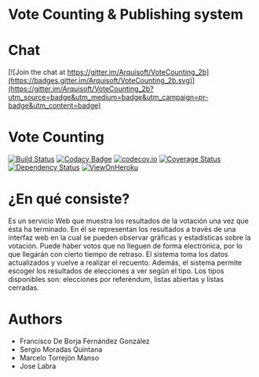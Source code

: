 # Vote Counting & Publishing system
Chat
====
[![Join the chat at https://gitter.im/Arquisoft/VoteCounting_2b](https://badges.gitter.im/Arquisoft/VoteCounting_2b.svg)](https://gitter.im/Arquisoft/VoteCounting_2b?utm_source=badge&utm_medium=badge&utm_campaign=pr-badge&utm_content=badge)

Vote Counting
=============
[![Build Status](https://travis-ci.org/Arquisoft/VoteCounting_2b.svg?branch=master)](https://travis-ci.org/Arquisoft/VoteCounting_2b)
[![Codacy Badge](https://api.codacy.com/project/badge/grade/9ccbfc27845d4fe8bd0ba6c866a82730)](https://www.codacy.com/app/jelabra/VoteCounting_2b)
[![codecov.io](https://codecov.io/github/Arquisoft/VoteCounting_2b/coverage.svg?branch=master)](https://codecov.io/github/Arquisoft/VoteCounting_2b?branch=master)
[![Coverage Status](https://coveralls.io/repos/github/Arquisoft/VoteCounting_2b/badge.svg?branch=master)](https://coveralls.io/github/Arquisoft/VoteCounting_2b?branch=master)
[![Dependency Status](https://www.versioneye.com/user/projects/5715f3bffcd19a0039f175bd/badge.svg?style=flat)](https://www.versioneye.com/user/projects/5715f3bffcd19a0039f175bd)
[![ViewOnHeroku](https://img.shields.io/badge/View%20on-Heroku-ff69b4.svg)](http://vote-counting-2b.herokuapp.com)

¿En qué consiste?
=================
Es un servicio Web que muestra los resultados de la votación una vez que ésta ha terminado. 
En él se representan los resultados a través de una interfaz web en la cual se pueden observar 
gráficas y estadísticas sobre la votación. 
Puede haber votos que no lleguen de forma electrónica, por lo que llegarán con cierto tiempo
de retraso. El sistema toma los datos actualizados y vuelve a realizar el recuento. 
Además, el sistema permite escoger los resultados de elecciones a ver según el tipo. Los 
tipos disponibles son: elecciones por referéndum, listas abiertas y listas cerradas. 

# Authors

* Francisco De Borja Fernández González
* Sergio Moradas Quintana 
* Marcelo Torrejón Manso
* Jose Labra




